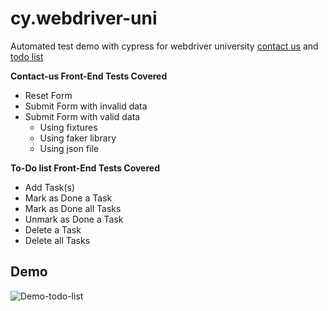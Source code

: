 # cy.webdriver-uni
Automated test demo with cypress for webdriver university [contact us](http://webdriveruniversity.com/Contact-Us/contactus.html) and [todo list](http://webdriveruniversity.com/To-Do-List/index.html)

**Contact-us Front-End Tests Covered**

- Reset Form
- Submit Form with invalid data
- Submit Form with valid data
  - Using fixtures
  - Using faker library
  - Using json file

**To-Do list Front-End Tests Covered**

- Add Task(s)
- Mark as Done a Task
- Mark as Done all Tasks
- Unmark as Done a Task
- Delete a Task
- Delete all Tasks
  
## Demo
![Demo-todo-list](/cypress/images/cypress.gif)


